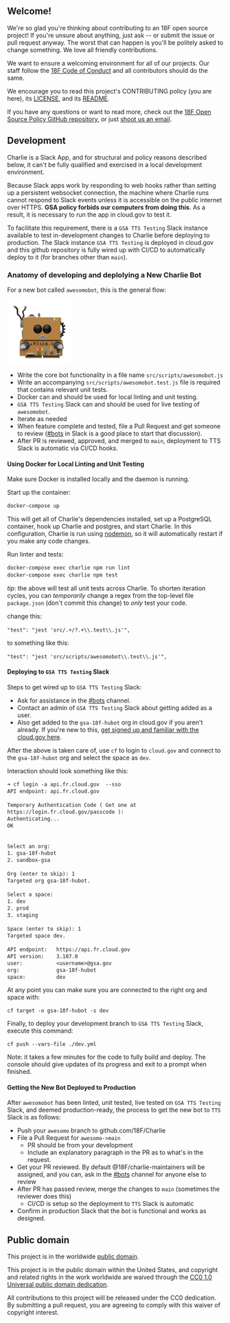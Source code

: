 ## Welcome!

We're so glad you're thinking about contributing to an 18F open source project! If you're unsure about anything, just ask -- or submit the issue or pull request anyway. The worst that can happen is you'll be politely asked to change something. We love all friendly contributions.

We want to ensure a welcoming environment for all of our projects. Our staff follow the [18F Code of Conduct](https://github.com/18F/code-of-conduct/blob/master/code-of-conduct.md) and all contributors should do the same.

We encourage you to read this project's CONTRIBUTING policy (you are here), its [LICENSE](LICENSE.md), and its [README](README.md).

If you have any questions or want to read more, check out the [18F Open Source Policy GitHub repository](https://github.com/18f/open-source-policy), or just [shoot us an email](mailto:18f@gsa.gov).

## Development

Charlie is a Slack App, and for structural and policy reasons described below, it can't be fully qualified and exercised in a local development environment.

Because Slack apps work by responding to web hooks rather than setting up a persistent websocket connection, the machine where Charlie runs cannot respond to Slack events unless it is accessible on the public internet over HTTPS. **GSA policy forbids our computers from doing this**. As a result, it is necessary to run the app in cloud.gov to test it.

To facilitate this requirement, there is a `GSA TTS Testing` Slack instance available to test in-development changes to Charlie before deploying to production. The Slack instance `GSA TTS Testing` is deployed in cloud.gov and this github repository is fully wired up with CI/CD to automatically deploy to it (for branches other than `main`).

### Anatomy of developing and deplolying a New Charlie Bot

For a new bot called `awesomobot`, this is the general flow:

![awesomobot](awesomobot.png "awesomobot")

- Write the core bot functionality in a file name `src/scripts/awesomobot.js`
- Write an accompanying `src/scripts/awesomobot.test.js` file is required that contains relevant unit tests.
- Docker can and should be used for local linting and unit testing.
- `GSA TTS Testing` Slack can and should be used for live testing of `awesomobot`.
- Iterate as needed
- When feature complete and tested, file a Pull Request and get someone to review ([#bots](https://app.slack.com/client/T025AQGAN/C02FPFGBG) in Slack is a good place to start that discussion).
- After PR is reviewed, approved, and merged to `main`, deployment to TTS Slack is automatic via CI/CD hooks.

#### Using Docker for Local Linting and Unit Testing

Make sure Docker is installed locally and the daemon is running.

Start up the container:

```bash
docker-compose up
```

This will get all of Charlie's dependencies installed, set up a PostgreSQL container, hook up Charlie and postgres, and start Charlie. In this configuration, Charlie is run using [nodemon](https://npm.im/nodemon), so it will automatically restart if you make any code changes.

Run linter and tests:

```bash
docker-compose exec charlie npm run lint
docker-compose exec charlie npm test
```

_tip_: the above will test all unit tests across Charlie. To shorten iteration cycles, you can _temporarily_ change a regex from the top-level file `package.json` (don't commit this change) to _only_ test your code.

change this:

`"test": "jest 'src/.+/?.+\\.test\\.js'",`

to something like this:

`"test": "jest 'src/scripts/awesomobot\\.test\\.js'",`

#### Deploying to `GSA TTS Testing` Slack

Steps to get wired up to `GSA TTS Testing` Slack:

- Ask for assistance in the [#bots](https://app.slack.com/client/T025AQGAN/C02FPFGBG) channel.
- Contact an admin of `GSA TTS Testing` Slack about getting added as a user.
- Also get added to the `gsa-18f-hubot` org in cloud.gov if you aren't already. If you're new to this, [get signed up and familiar with the cloud.gov here](https://cloud.gov/sign-up/).

After the above is taken care of, use `cf` to login to `cloud.gov` and connect to the `gsa-18f-hubot` org and select the space as `dev`.

Interaction should look something like this:

```
➜ cf login -a api.fr.cloud.gov  --sso
API endpoint: api.fr.cloud.gov

Temporary Authentication Code ( Get one at https://login.fr.cloud.gov/passcode ):
Authenticating...
OK


Select an org:
1. gsa-18f-hubot
2. sandbox-gsa

Org (enter to skip): 1
Targeted org gsa-18f-hubot.

Select a space:
1. dev
2. prod
3. staging

Space (enter to skip): 1
Targeted space dev.

API endpoint:   https://api.fr.cloud.gov
API version:    3.107.0
user:           <username>@gsa.gov
org:            gsa-18f-hubot
space:          dev
```

At any point you can make sure you are connected to the right org and space with:

    cf target -o gsa-18f-hubot -s dev

Finally, to deploy your development branch to `GSA TTS Testing` Slack, execute this command:

    cf push --vars-file ./dev.yml

Note: it takes a few minutes for the code to fully build and deploy. The console should give updates of its progress and exit to a prompt when finished.

#### Getting the New Bot Deployed to Production

After `awesomobot` has been linted, unit tested, live tested on `GSA TTS Testing` Slack, and deemed production-ready, the process to get the new bot to `TTS` Slack is as follows:

- Push your `awesomo` branch to github.com/18F/Charlie
- File a Pull Request for `awesomo->main`
   - PR should be from your development
   - Include an explanatory paragraph in the PR as to what's in the request.
- Get your PR reviewed. By default @18F/charlie-maintainers will be assigned, and you can, ask in the [#bots](https://app.slack.com/client/T025AQGAN/C02FPFGBG) channel for anyone else to review
- After PR has passed review, merge the changes to `main` (sometimes the reviewer does this)
   - CI/CD is setup so the deployment to `TTS` Slack is automatic
- Confirm in production Slack that the bot is functional and works as designed.

## Public domain

This project is in the worldwide [public domain](LICENSE.md).

This project is in the public domain within the United States, and copyright and related rights in the work worldwide are waived through the [CC0 1.0 Universal public domain dedication](https://creativecommons.org/publicdomain/zero/1.0/).

All contributions to this project will be released under the CC0 dedication. By submitting a pull request, you are agreeing to comply with this waiver of copyright interest.
